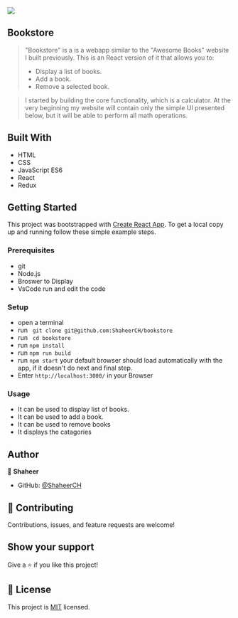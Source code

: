 ![](https://img.shields.io/badge/Microverse-blueviolet)

## Bookstore

> "Bookstore" is a is a webapp similar to the "Awesome Books" website I built previously. This is an React version of it that allows you to:
>
> - Display a list of books.
> - Add a book.
> - Remove a selected book.

> I started by building the core functionality, which is a calculator. At the very beginning my website will contain only the simple UI presented below, but it will be able to perform all math operations.

## Built With

- HTML
- CSS
- JavaScript ES6
- React
- Redux

## Getting Started

This project was bootstrapped with [Create React App](https://github.com/facebook/create-react-app).
To get a local copy up and running follow these simple example steps.

### Prerequisites

- git
- Node.js
- Broswer to Display
- VsCode run and edit the code

### Setup

- open a terminal
- run ` git clone git@github.com:ShaheerCH/bookstore`
- run ` cd bookstore`
- run `npm install`
- run `npm run build`
- run `npm start` your default browser should load automatically with the app, if it doesn't do next and final step.
- Enter `http://localhost:3000/` in your Browser

### Usage

- It can be used to display list of books.
- It can be used to add a book.
- It can be used to remove books
- It displays the catagories

## Author

👤 **Shaheer**

- GitHub: [@ShaheerCH](https://github.com/ShaheerCH)

## 🤝 Contributing

Contributions, issues, and feature requests are welcome!

## Show your support

Give a ⭐️ if you like this project!

## 📝 License

This project is [MIT](./LICENSE) licensed.
